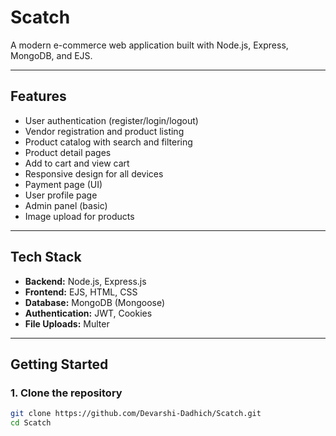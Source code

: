 # Scatch

A modern e-commerce web application built with Node.js, Express, MongoDB, and EJS.

---

## Features

- User authentication (register/login/logout)
- Vendor registration and product listing
- Product catalog with search and filtering
- Product detail pages
- Add to cart and view cart
- Responsive design for all devices
- Payment page (UI)
- User profile page
- Admin panel (basic)
- Image upload for products

---

## Tech Stack

- **Backend:** Node.js, Express.js
- **Frontend:** EJS, HTML, CSS
- **Database:** MongoDB (Mongoose)
- **Authentication:** JWT, Cookies
- **File Uploads:** Multer

---

## Getting Started

### 1. Clone the repository

```bash
git clone https://github.com/Devarshi-Dadhich/Scatch.git
cd Scatch

